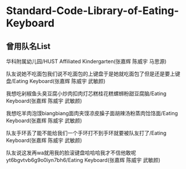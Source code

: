 # Standard-Code-Library-of-Eating-Keyboard

## 曾用队名List

华科附属幼儿园/HUST Affiliated Kindergarten(张嘉辉 陈威宇 马思源)  

队友说她不吃面包我们说不吃面包的上键盘于是她就吃面包了但是还是要上键盘/Eating Keyboard(张嘉辉 陈威宇 武敏颜)


我想吃剁椒鱼头臭豆腐小炒肉扣肉灯芯糕桂花糕螺蛳粉甜豆腐脑/Eating Keyboard(张嘉辉 陈威宇 武敏颜)

我想吃羊肉泡馍biangbiang面肉夹馍凉皮臊子面胡辣汤粉蒸肉饸饹面/Eating Keyboard(张嘉辉 陈威宇 武敏颜)

队友手环丢了能不能给我们一个手环打不到手环就要被队友打了/Eating Keyboard(张嘉辉 陈威宇 武敏颜)

队友说这发再wa就用我的脸滚键盘哈哈哈我才不信他敢呢yt6bgvtvb6g9o0iyn7bh6/Eating Keyboard(张嘉辉 陈威宇 武敏颜)

